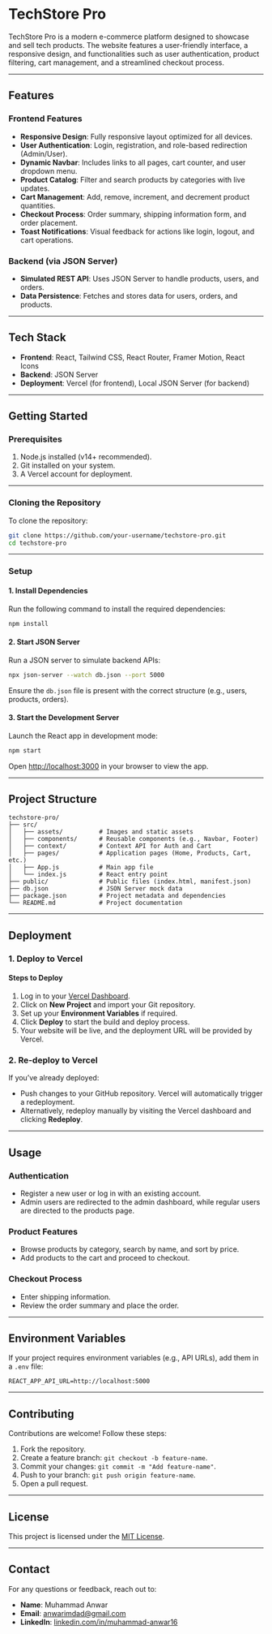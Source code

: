 # **TechStore Pro**

TechStore Pro is a modern e-commerce platform designed to showcase and sell tech products. The website features a user-friendly interface, a responsive design, and functionalities such as user authentication, product filtering, cart management, and a streamlined checkout process. 

---

## **Features**

### **Frontend Features**
- **Responsive Design**: Fully responsive layout optimized for all devices.
- **User Authentication**: Login, registration, and role-based redirection (Admin/User).
- **Dynamic Navbar**: Includes links to all pages, cart counter, and user dropdown menu.
- **Product Catalog**: Filter and search products by categories with live updates.
- **Cart Management**: Add, remove, increment, and decrement product quantities.
- **Checkout Process**: Order summary, shipping information form, and order placement.
- **Toast Notifications**: Visual feedback for actions like login, logout, and cart operations.

### **Backend (via JSON Server)**
- **Simulated REST API**: Uses JSON Server to handle products, users, and orders.
- **Data Persistence**: Fetches and stores data for users, orders, and products.

---

## **Tech Stack**
- **Frontend**: React, Tailwind CSS, React Router, Framer Motion, React Icons
- **Backend**: JSON Server
- **Deployment**: Vercel (for frontend), Local JSON Server (for backend)

---

## **Getting Started**

### **Prerequisites**
1. Node.js installed (v14+ recommended).
2. Git installed on your system.
3. A Vercel account for deployment.

---

### **Cloning the Repository**
To clone the repository:
```bash
git clone https://github.com/your-username/techstore-pro.git
cd techstore-pro
```

---

### **Setup**

#### **1. Install Dependencies**
Run the following command to install the required dependencies:
```bash
npm install
```

#### **2. Start JSON Server**
Run a JSON server to simulate backend APIs:
```bash
npx json-server --watch db.json --port 5000
```
Ensure the `db.json` file is present with the correct structure (e.g., users, products, orders).

#### **3. Start the Development Server**
Launch the React app in development mode:
```bash
npm start
```
Open [http://localhost:3000](http://localhost:3000) in your browser to view the app.

---

## **Project Structure**
```
techstore-pro/
├── src/
│   ├── assets/          # Images and static assets
│   ├── components/      # Reusable components (e.g., Navbar, Footer)
│   ├── context/         # Context API for Auth and Cart
│   ├── pages/           # Application pages (Home, Products, Cart, etc.)
│   ├── App.js           # Main app file
│   └── index.js         # React entry point
├── public/              # Public files (index.html, manifest.json)
├── db.json              # JSON Server mock data
├── package.json         # Project metadata and dependencies
└── README.md            # Project documentation
```

---

## **Deployment**

### **1. Deploy to Vercel**
#### **Steps to Deploy**
1. Log in to your [Vercel Dashboard](https://vercel.com/).
2. Click on **New Project** and import your Git repository.
3. Set up your **Environment Variables** if required.
4. Click **Deploy** to start the build and deploy process.
5. Your website will be live, and the deployment URL will be provided by Vercel.

### **2. Re-deploy to Vercel**
If you’ve already deployed:
- Push changes to your GitHub repository. Vercel will automatically trigger a redeployment.
- Alternatively, redeploy manually by visiting the Vercel dashboard and clicking **Redeploy**.

---

## **Usage**

### **Authentication**
- Register a new user or log in with an existing account.
- Admin users are redirected to the admin dashboard, while regular users are directed to the products page.

### **Product Features**
- Browse products by category, search by name, and sort by price.
- Add products to the cart and proceed to checkout.

### **Checkout Process**
- Enter shipping information.
- Review the order summary and place the order.

---

## **Environment Variables**
If your project requires environment variables (e.g., API URLs), add them in a `.env` file:
```
REACT_APP_API_URL=http://localhost:5000
```

---

## **Contributing**
Contributions are welcome! Follow these steps:
1. Fork the repository.
2. Create a feature branch: `git checkout -b feature-name`.
3. Commit your changes: `git commit -m "Add feature-name"`.
4. Push to your branch: `git push origin feature-name`.
5. Open a pull request.

---

## **License**
This project is licensed under the [MIT License](LICENSE).

---

## **Contact**
For any questions or feedback, reach out to:
- **Name**: Muhammad Anwar
- **Email**: anwarimdad@gmail.com
- **LinkedIn**: [linkedin.com/in/muhammad-anwar16](https://linkedin.com/in/muhammad-anwar16)
